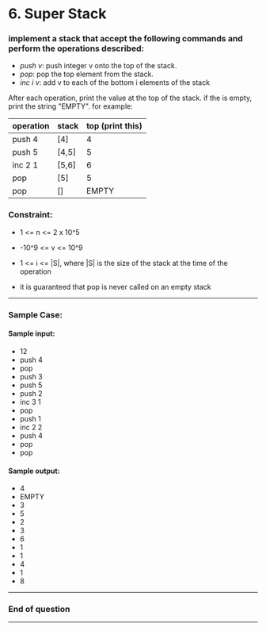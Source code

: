 # 6. Super Stack
### implement a stack that accept the following commands and perform the operations described:

- *push v*: push integer v onto the top of the stack.
- *pop*: pop the top element from the stack.
- *inc i v*: add v to each of the bottom i elements of the stack


After each operation, print the value at the top of the stack. if the is empty, print the string "EMPTY". for example:

| operation |    stack   |    top (print this) |
|   ---     |    ---     |    ---    |
| push 4    |    [4]     |     4     |
| push 5    |    [4,5]   |     5     |
| inc 2 1   |    [5,6]   |     6     |
| pop       |    [5]     |     5     |
| pop       |    []      |   EMPTY   |

### Constraint:
- 1 <= n <= 2 x 10^5

- -10^9 <= v <= 10^9

- 1 <= i <= |S|, where |S| is the size of the stack at the time of the operation

- it is guaranteed that pop is never called on an empty stack
----------------------------------------------------------------------------------
### Sample Case:
#### Sample input:
- 12
- push 4
- pop 
- push 3
- push 5
- push 2
- inc 3 1
- pop
- push 1
- inc 2 2
- push 4 
- pop
- pop
#### Sample output:
- 4
- EMPTY
- 3
- 5
- 2
- 3
- 6
- 1
- 1
- 4
- 1
- 8
------------------------------------------------------------------------------
### End of question
------------------------------------------------------------------------------
